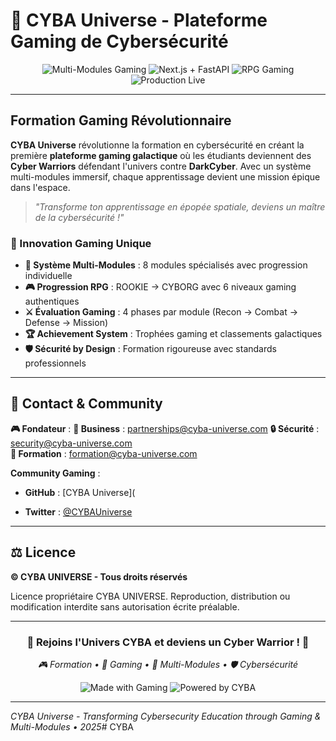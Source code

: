 # 🌌 CYBA Universe - Plateforme Gaming de Cybersécurité

<div align="center">
  <img src="https://img.shields.io/badge/Version-Multi--Modules%20Gaming-cyan?style=for-the-badge&labelColor=black" alt="Multi-Modules Gaming" />
  <img src="https://img.shields.io/badge/Stack-Next.js%2014%20%2B%20FastAPI-black?style=for-the-badge&logo=next.js" alt="Next.js + FastAPI" />
  <img src="https://img.shields.io/badge/Gaming-RPG%20System-purple?style=for-the-badge&labelColor=black" alt="RPG Gaming" />
  <img src="https://img.shields.io/badge/Production-Live-green?style=for-the-badge&logo=check" alt="Production Live" />
</div>

---

##   Formation Gaming Révolutionnaire

**CYBA Universe** révolutionne la formation en cybersécurité en créant la première **plateforme gaming galactique** où les étudiants deviennent des **Cyber Warriors** défendant l'univers contre **DarkCyber**. Avec un système multi-modules immersif, chaque apprentissage devient une mission épique dans l'espace.

> *"Transforme ton apprentissage en épopée spatiale, deviens un maître de la cybersécurité !"*

### 🚀 Innovation Gaming Unique
- **🎯 Système Multi-Modules** : 8 modules spécialisés avec progression individuelle 
- **🎮 Progression RPG** : ROOKIE → CYBORG avec 6 niveaux gaming authentiques
- **⚔️ Évaluation Gaming** : 4 phases par module (Recon → Combat → Defense → Mission)
- **🏆 Achievement System** : Trophées gaming et classements galactiques
- **🛡️ Sécurité by Design** : Formation rigoureuse avec standards professionnels

---

## 🌟 Contact & Community

**🎮 Fondateur** : 
**📧 Business** : partnerships@cyba-universe.com
**🔒 Sécurité** : security@cyba-universe.com  
**💼 Formation** : formation@cyba-universe.com

**Community Gaming** :
- **GitHub** : [CYBA Universe](
<!-- - **Discord** : [CYBA Community](https://discord.gg/cyba-universe) -->
- **Twitter** : [@CYBAUniverse](https://twitter.com/CYBAUniverse)

---

## ⚖️ Licence

**© CYBA UNIVERSE - Tous droits réservés**

Licence propriétaire CYBA UNIVERSE. Reproduction, distribution ou modification interdite sans autorisation écrite préalable.

---

<div align="center">
  <h3>🚀 Rejoins l'Univers CYBA et deviens un Cyber Warrior ! 🚀</h3>
  <p><em>🎮 Formation • 🌌 Gaming • 🎯 Multi-Modules • 🛡️ Cybersécurité</em></p>
  
  <img src="https://img.shields.io/badge/Made%20with-💜%20Gaming-purple?style=for-the-badge" alt="Made with Gaming" />
  <img src="https://img.shields.io/badge/Powered%20by-CYBA%20Universe-cyan?style=for-the-badge" alt="Powered by CYBA" />
</div>

---

*CYBA Universe - Transforming Cybersecurity Education through Gaming & Multi-Modules • 2025*# CYBA
